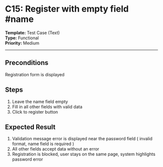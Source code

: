 # C15: Register with empty field #name

**Template:** Test Case (Text)  
**Type:** Functional  
**Priority:** Medium  

---

## Preconditions
Registration form is displayed

## Steps
1. Leave the name field empty
2. Fill in all other fields with valid data
3. Click to register button

## Expected Result
1. Validation message error is displayed near the password field ( invalid format, name field is required )
2. All other fields accept data without an error
3. Registration is blocked, user stays on the same page, system highlights password error
